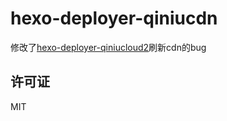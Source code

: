 # hexo-deployer-qiniucdn
修改了[hexo-deployer-qiniucloud2](https://github.com/howardliu-cn/hexo-deployer-qiniucloud2)刷新cdn的bug

## 许可证

MIT

